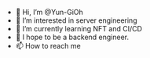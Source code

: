 - 👋 Hi, I’m @Yun-GiOh
- 👀 I’m interested in server engineering
- 🌱 I’m currently learning NFT and CI/CD
- 💞️ I hope to be a backend engineer.
- 📫 How to reach me 

<!---
Yun-GiOh/Yun-GiOh is a ✨ special ✨ repository because its `README.md` (this file) appears on your GitHub profile.
You can click the Preview link to take a look at your changes.
--->
